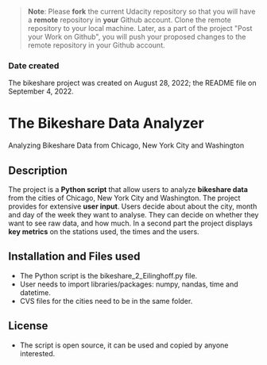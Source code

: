 >**Note**: Please **fork** the current Udacity repository so that you will have a **remote** repository in **your** Github account. Clone the remote repository to your local machine. Later, as a part of the project "Post your Work on Github", you will push your proposed changes to the remote repository in your Github account.

### Date created
The bikeshare project was created on August 28, 2022; the README file on September 4, 2022.

# The Bikeshare Data Analyzer
Analyzing Bikeshare Data from Chicago, New York City and Washington

## Description
The project is a **Python script** that allow users to analyze **bikeshare data** from the cities of Chicago, New York City and Washington. The project provides for extensive **user input**. Users decide about about the city, month and day of the week they want to analyse. They can decide on whether they want to see raw data, and how much. In a second part the project displays **key metrics** on the stations used, the times and the users.

## Installation and Files used
- The Python script is the bikeshare_2_Eilinghoff.py file. 
- User needs to import libraries/packages: numpy, nandas, time and datetime. 
- CVS files for the cities need to be in the same folder. 

## License
- The script is open source, it can be used and copied by anyone interested.
